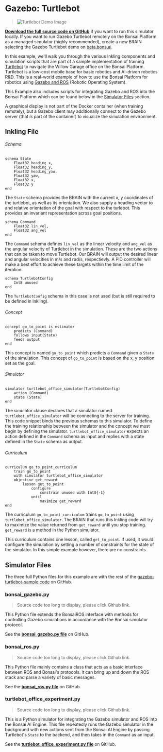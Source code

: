 # Gazebo: Turtlebot

> ![Turtlebot Demo Image](../images/bonsai-turtlebot-demo.png)

[**Download the full source code on GitHub**][1] if you want to run this simulator
locally. If you want to run Gazebo Turtlebot remotely on the Bonsai Platform as
a managed simulator (highly recommended), create a new BRAIN selecting the
Gazebo Turtlebot demo on [beta.bons.ai][4].

In this example, we'll walk you through the various Inkling components and
simulation scripts that are part of a sample implementation of training
[Turtlebot][2] to navigate the Willow Garage office on the Bonsai Platform.
Turtlebot is a low-cost mobile base for basic robotics and AI-driven robotics
R&D. This is a real-world example of how to use the Bonsai Platform for robotics
using [Gazebo and ROS][3] (Robotic Operating System).

This Example also includes scripts for integrating Gazebo and ROS into the
Bonsai Platform which can be found below in the [Simulator Files][8] section.

 A graphical display is not part of the Docker container (when training remotely),
 but a Gazebo client may additionally connect to the Gazebo server (that *is*
 part of the container) to visualize the simulation environment.

## Inkling File

###### Schema

```inkling
schema State
    Float32 heading_x,
    Float32 heading_y,
    Float32 heading_yaw,
    Float32 yaw,
    Float32 x,
    Float32 y
end
```

The `State` schema provides the BRAIN with the current x, y coordinates of the
turtlebot, as well as its orientation. We also supply a heading vector to and
relative orientation of the goal with respect to the turlebot. This provides an
invariant representation across goal positions.

```inkling
schema Command
    Float32 lin_vel,
    Float32 ang_vel
end
```

The `Command` schema defines `lin_vel` as the linear velocity and `ang_vel` as
the angular velocity of Turtlebot in the simulation. These are the two actions
that can be taken to move Turtlebot. Our BRAIN will output the desired linear
and angular velocities in m/s and rad/s, respectievly. A PID controller will
make a best effort to achieve these targets within the time limit of the iteration.

```inkling
schema TurtlebotConfig
    Int8 unused
end
```

The `TurtlebotConfig` schema in this case is not used (but is still required to
be defined in Inkling).

###### Concept

```inkling
concept go_to_point is estimator
    predicts (Command)
    follows input(State)
    feeds output
end
```

This concept is named `go_to_point` which predicts a `Command` given a `State`
of the simulation. This concept of `go_to_point` is based on the x, y position
set as the goal.

###### Simulator

```inkling
simulator turtlebot_office_simulator(TurtlebotConfig)
    action (Command)
    state (State)
end
```


The simulator clause declares that a simulator named `turtlebot_office_simulator`
will be connecting to the server for training. This code snippet binds the
previous schemas to this simulator. To define the training relationship between
the simulator and the concept we must begin by defining the simulator.
`turtlebot_office_simulator` expects an action defined in the `Command` schema
as input and replies with a state defined in the `State` schema as output.

###### Curriculum

```inkling
curriculum go_to_point_curriculum
    train go_to_point
    with simulator turtlebot_office_simulator
    objective get_reward
        lesson get_to_point
            configure
                constrain unused with Int8{-1}
            until
                maximize get_reward
end
```

The curriculum `go_to_point_curriculum` trains `go_to_point` using
`turtlebot_office_simulator`. The BRAIN that runs this Inkling code will try to
maximize the value returned from `get_reward` until you stop training.
`get_reward` is a method in the Python simulator.

This curriculum contains one lesson, called `get_to_point`. If used, it would
configure the simulation by setting a number of constraints for the state of
the simulator. In this simple example however, there are no constraints.

## Simulator Files

The three full Python files for this example are with the rest of the
[gazebo-turtlebot-sample code][1] on GitHub.

### bonsai_gazebo.py

> Source code too long to display, please click Github link.

This Python file extends the BonsaiROS interface with methods for controlling
Gazebo simulations in accordance with the Bonsai simulator protocol. 

See the [**bonsai_gazebo.py file**][5] on GitHub.

### bonsai_ros.py

> Source code too long to display, please click Github link.

This Python file mainly contains a class that acts as a basic interface between
ROS and Bonsai's protocols. It can bring up and down the ROS stack and parse a
variety of basic messages.

See the [**bonsai_ros.py file**][6] on GitHub.

### turtlebot_office_experiment.py

> Source code too long to display, please click Github link.

This is a Python simulator for integrating the Gazebo simulator and ROS into
the Bonsai AI Engine. This file repeatedly runs the Gazebo simulator in the
background with new actions sent from the Bonsai AI Engine by passing Turtlebot's
`State` to the backend, and then takes in the `Command` as an input.

See the [**turtlebot_office_experiment.py file**][7] on GitHub.

[1]: https://github.com/BonsaiAI/gazebo-turtlebot-sample
[2]: http://www.turtlebot.com/
[3]: http://gazebosim.org/tutorials?tut=ros_overview
[4]: https://beta.bons.ai/new
[5]: https://github.com/BonsaiAI/gazebo-turtlebot-sample/blob/master/scripts/bonsai_gazebo.py
[6]: https://github.com/BonsaiAI/gazebo-turtlebot-sample/blob/master/scripts/bonsai_ros.py
[7]: https://github.com/BonsaiAI/gazebo-turtlebot-sample/blob/master/scripts/turtlebot_office_experiment.py
[8]: #simulator-files